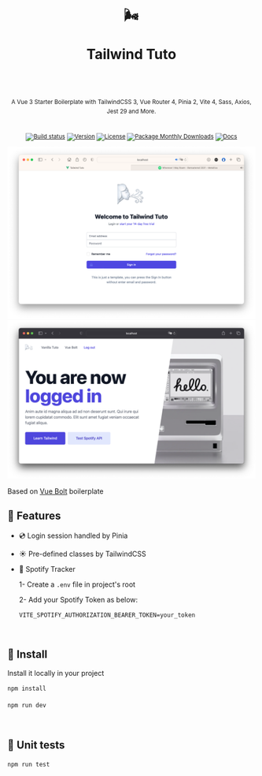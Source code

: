 <div align="center">
  <h1>
    <br/>
    🌬
    <br />
    <br />
    Tailwind Tuto
    <br />
    <br />
  </h1>
  <sup>
    <br />
   A Vue 3 Starter Boilerplate with TailwindCSS 3, Vue Router 4, Pinia 2, Vite 4, Sass, Axios, Jest 29 and More.</em>
    <br />
    <br />

[![Build status](https://img.shields.io/github/actions/workflow/status/morellexf13/tailwind-tuto/build.yml?branch=main&label=%20&logo=github&logoColor=white&style=for-the-badge)](https://github.com/morellexf13/tailwind-tuto/actions/workflows/build.yml)
[![Version](https://img.shields.io/github/v/tag/morellexf13/tailwind-tuto?label=%20&style=for-the-badge)](https://github.com/morellexf13/tailwind-tuto/releases)
[![License](https://img.shields.io/badge/-MIT-f56565.svg?longCache=true&style=for-the-badge)](https://github.com/morellexf13/tailwind-tuto/blob/main/LICENSE)
[![Package Monthly Downloads](https://img.shields.io/npm/dm/tailwind-tuto?label=%20&style=for-the-badge)](https://www.npmjs.com/package/tailwind-tuto)
[![Docs](https://img.shields.io/badge/-Docs-blue.svg?style=for-the-badge)](https://tailwindcss.com)

  </sup>
</div>

<img alt='Website Login' src="./src/assets/screenshots/login.png" />

<img alt='Website Home' src="./src/assets/screenshots/home.png" />

<br>

Based on [Vue Bolt](https://github.com/morellexf13/vue-bolt.git) boilerplate
## 💎 Features
  - 💿 Login session handled by Pinia
  - ☀️ Pre-defined classes by TailwindCSS
  - 🎵 Spotify Tracker
    
    1- Create a `.env` file in project's root
    
    2- Add your Spotify Token as below:
    ```
    VITE_SPOTIFY_AUTHORIZATION_BEARER_TOKEN=your_token
    ```

<br>

## 🚀 Install

Install it locally in your project

```bash
npm install

npm run dev
```

<br>

## 🧪 Unit tests

```
npm run test
```
